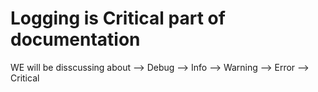 # Logging is Critical part of documentation

WE will be disscussing about 
--> Debug
--> Info
--> Warning
--> Error
--> Critical